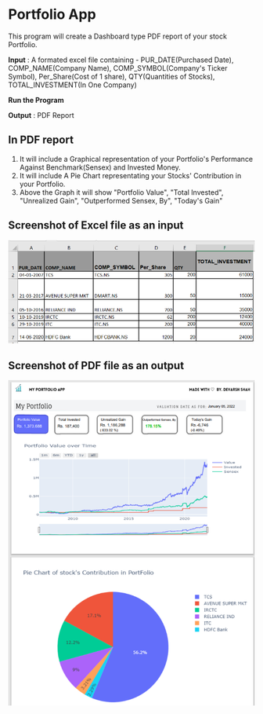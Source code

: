 
# Portfolio App

This program will create a Dashboard type PDF report of your stock Portfolio. 

**Input** : A formated excel file containing - PUR_DATE(Purchased Date), COMP_NAME(Company Name), COMP_SYMBOL(Company's Ticker Symbol), Per_Share(Cost of 1 share), QTY(Quantities of Stocks), TOTAL_INVESTMENT(In One Company)  

**Run the Program**

**Output** : PDF Report
## In PDF report
1. It will include a Graphical representation of your Portfolio's Performance Against Benchmark(Sensex) and Invested Money.
2. It will include A Pie Chart representating your Stocks' Contribution in your Portfolio.
3. Above the Graph it will show "Portfolio Value", "Total Invested", "Unrealized Gain", "Outperformed Sensex, By", "Today's Gain"

## Screenshot of Excel file as an input 

![alt text](https://github.com/devarsh1606/PortfolioApp/blob/main/Excel_file_Screenshot.png?raw=true)


## Screenshot of PDF file as an output 

![alt text](https://github.com/devarsh1606/PortfolioApp/blob/main/pdf_file_Screenshot.png?raw=true)


